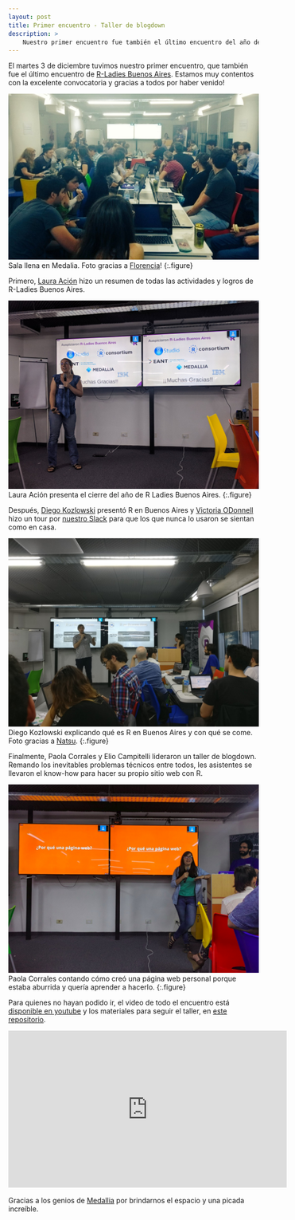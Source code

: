 ```yaml
---
layout: post
title: Primer encuentro - Taller de blogdown
description: >
    Nuestro primer encuentro fue también el último encuentro del año de R-Ladies Buenos Aires. Aprendimos a crear una página web desde R con blogdown!
---
```


El martes 3 de diciembre tuvimos nuestro primer encuentro, que también fue el último encuentro de [R-Ladies Buenos Aires](https://twitter.com/rladiesba). Estamos muy contentos con la excelente convocatoria y gracias a todos por haber venido!

![Sala llena en Medalia](/assets/img/taller-blogdown1.jpg)
Sala llena en Medalia. Foto gracias a [Florencia](https://twitter.com/cantoflor_87/status/1069726696314675200)!
{:.figure}

Primero, [Laura Ación](https://twitter.com/_lacion_) hizo un resumen de todas las actividades y logros de R-Ladies Buenos Aires. 

![Laura Ación presenta el cierre del año de R Ladies Buenos Aires](/assets/img/taller-blogdown0.jpg)
Laura Ación presenta el cierre del año de R Ladies Buenos Aires.
{:.figure}

Después, [Diego Kozlowski](https://twitter.com/Diego_Koz) presentó R en Buenos Aires y [Victoria ODonnell](https://twitter.com/victoriaodon) hizo un tour por [nuestro Slack](/slack) para que los que nunca lo usaron se sientan como en casa. 

![Diego Kozlowski explicando qué es R en Buenos Aires y con qué se come](/assets/img/taller-blogdown3.jpg)
Diego Kozlowski explicando qué es R en Buenos Aires y con qué se come. Foto gracias a [Natsu](https://twitter.com/NatsuSh/status/1069717368899858432).
{:.figure}

Finalmente, Paola Corrales y Elio Campitelli lideraron un taller de blogdown. Remando los inevitables problemas técnicos entre todos, les asistentes se llevaron el know-how para hacer su propio sitio web con R. 

![Paola Corrales contando cómo creó una página web personal porque estaba aburrida y quería aprender a hacerlo](/assets/img/taller-blogdown2.jpg)
Paola Corrales contando cómo creó una página web personal porque estaba aburrida y quería aprender a hacerlo. 
{:.figure}

Para quienes no hayan podido ir, el video de todo el encuentro está [disponible en youtube](https://www.youtube.com/watch?v=MvaG8sC8Me0) y los materiales para seguir el taller, en [este repositorio](https://github.com/renbaires/encuentros/tree/master/2018-12-03_Taller-Blogdown). 


<iframe width="560" height="315" src="https://www.youtube-nocookie.com/embed/MvaG8sC8Me0" frameborder="0" allow="accelerometer; autoplay; encrypted-media; gyroscope; picture-in-picture" allowfullscreen></iframe>



Gracias a los genios de [Medallia](www.medallia.com.ar/) por brindarnos el espacio y una picada increíble. 
